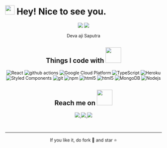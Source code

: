 <p align="center">
 <h1><img src="https://emojis.slackmojis.com/emojis/images/1531849430/4246/blob-sunglasses.gif?1531849430" width="30"/> Hey! Nice to see you.</h1>
 
</p align="center">

<p align="center">
 
 <img src="https://badges.pufler.dev/repos/devaaji"/>
 <img src="https://badges.pufler.dev/commits/monthly/devaaji" />

</p>

<p align="center">
 Deva aji Saputra
</p>  

<h2 align="center">Things I code with  <img src="https://github.com/ritik307/ritik307/blob/main/images/laptop.gif" width="50"></h2>

<p align="center">
<img alt="React" src="https://img.shields.io/badge/-React-45b8d8?style=flat-square&logo=react&logoColor=white" />
  <img alt="github actions" src="https://img.shields.io/badge/-Github_Actions-2088FF?style=flat-square&logo=github-actions&logoColor=white" />
  <img alt="Google Cloud Platform" src="https://img.shields.io/badge/-Google_Cloud_Platform-1a73e8?style=flat-square&logo=google-cloud&logoColor=white" />
  <img alt="TypeScript" src="https://img.shields.io/badge/-TypeScript-007ACC?style=flat-square&logo=typescript&logoColor=white" />
  <img alt="Heroku" src="https://img.shields.io/badge/-Heroku-430098?style=flat-square&logo=heroku&logoColor=white" />
  <img alt="Styled Components" src="https://img.shields.io/badge/-Styled_Components-db7092?style=flat-square&logo=styled-components&logoColor=white" />
  <img alt="git" src="https://img.shields.io/badge/-Git-F05032?style=flat-square&logo=git&logoColor=white" />
  <img alt="npm" src="https://img.shields.io/badge/-NPM-CB3837?style=flat-square&logo=npm&logoColor=white" />
  <img alt="html5" src="https://img.shields.io/badge/-HTML5-E34F26?style=flat-square&logo=html5&logoColor=white" />
  <img alt="html5" src="https://img.shields.io/badge/-HTML5-E34F26?style=flat-square&logo=html5&logoColor=white" />
  <img alt="MongoDB" src="https://img.shields.io/badge/-MongoDB-13aa52?style=flat-square&logo=mongodb&logoColor=white" />
  <img alt="Nodejs" src="https://img.shields.io/badge/-Nodejs-43853d?style=flat-square&logo=Node.js&logoColor=white" />
</p>

<h2 align="center">Reach me on <img src="https://media0.giphy.com/media/jqNPzdTTxQfOgOqpO4/source.gif" width="50"></h2>

<p align="center">
  
<a href="mailto: devaaji5@gmail.com">
 <img src="https://img.shields.io/badge/-Devaaji-c14438?style=flat-square&logo=Gmail&logoColor=white&link=mailto:devaaji5@gmail.com"/>
</a>
<a href="https://www.linkedin.com/in/deva-aji-saputra-95aa2313b/">
 <img src="https://img.shields.io/badge/-devaaji-blue?style=flat-square&logo=Linkedin&logoColor=white&link=https://www.linkedin.com/in/deva-aji-saputra-95aa2313b/"/>
</a>
 <a href="https://www.instagram.com/devaajisaputra/">
 <img src="https://img.shields.io/badge/-devaaji-red?style=flat-square&logo=instagram&logoColor=white&link=https://instagram.com/devaajisaputra"/>
</a>
</p>

 
<br>
<hr>
<p align="center">If you like it, do fork 🍴 and star ⭐</p>
